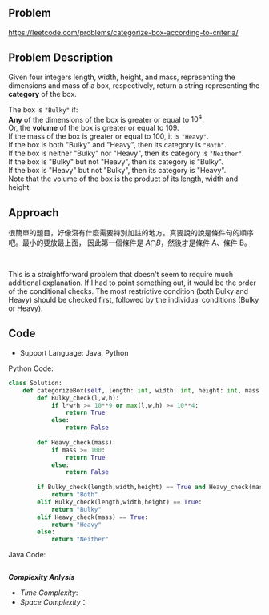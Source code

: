 ## Problem

https://leetcode.com/problems/categorize-box-according-to-criteria/

## Problem Description

Given four integers length, width, height, and mass, representing the dimensions and mass of a box, respectively, return a string representing the **category** of the box.

The box is `"Bulky"` if:  </br>
**Any** of the dimensions of the box is greater or equal to $10^4$.  </br>
Or, the **volume** of the box is greater or equal to $109$.  </br>
If the mass of the box is greater or equal to 100, it is `"Heavy"`.  </br>
If the box is both "Bulky" and "Heavy", then its category is `"Both"`.  </br>
If the box is neither "Bulky" nor "Heavy", then its category is `"Neither"`.  </br>
If the box is "Bulky" but not "Heavy", then its category is "Bulky".  </br>
If the box is "Heavy" but not "Bulky", then its category is "Heavy".  </br>
Note that the volume of the box is the product of its length, width and height.



## Approach
很簡單的題目，好像沒有什麼需要特別加註的地方。真要說的說是條件句的順序吧。最小的要放最上面，
因此第一個條件是 $A \bigcap B$，然後才是條件 A、條件 B。

<br>

This is a straightforward problem that doesn't seem to require much additional explanation. If I had to point something out, it would be the order of the conditional checks. The most restrictive condition (both Bulky and Heavy) should be checked first, followed by the individual conditions (Bulky or Heavy).


## Code

- Support Language: Java, Python

Python Code:

```py
class Solution:
    def categorizeBox(self, length: int, width: int, height: int, mass: int) -> str:
        def Bulky_check(l,w,h):
            if l*w*h >= 10**9 or max(l,w,h) >= 10**4:
                return True
            else:
                return False
        
        def Heavy_check(mass):
            if mass >= 100:
                return True
            else:
                return False
        
        if Bulky_check(length,width,height) == True and Heavy_check(mass) == True:
            return "Both"
        elif Bulky_check(length,width,height) == True:
            return "Bulky"
        elif Heavy_check(mass) == True:
            return "Heavy"
        else:
            return "Neither"        
```

Java Code:

```

```

**_Complexity Anlysis_**

- _Time Complexity_: 
- _Space Complexity_：
